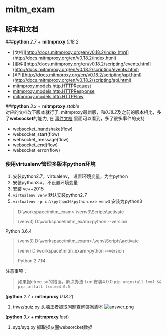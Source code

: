 # mitm_exam



## 版本和文档
###**python** *2.7*   +    **mitmproxy** *0.18.2*

*   [文档][http://docs.mitmproxy.org/en/v0.18.2/index.html](http://docs.mitmproxy.org/en/v0.18.2/index.html)
*   [事件][http://docs.mitmproxy.org/en/v0.18.2/scripting/events.html](http://docs.mitmproxy.org/en/v0.18.2/scripting/events.html)
*   [API][http://docs.mitmproxy.org/en/v0.18.2/scripting/api.html](http://docs.mitmproxy.org/en/v0.18.2/scripting/api.html)
*   [mitmproxy.models.http.HTTPRequest](http://docs.mitmproxy.org/en/v0.18.2/scripting/api.html#mitmproxy.models.http.HTTPRequest)
*   [mitmproxy.models.http.HTTPResponse](http://docs.mitmproxy.org/en/v0.18.2/scripting/api.html#mitmproxy.models.http.HTTPResponse)
*   [mitmproxy.models.http.HTTPFlow](http://docs.mitmproxy.org/en/v0.18.2/scripting/api.html#mitmproxy.models.http.HTTPFlow)

###**python** *3.x*   +    **mitmproxy** *stable*  
对应的文档改下版本就行了, mitmproxy最新版，和*0.18.2*及之前的版本相比，多了**websocket**的能力, 在 [事件文档](http://docs.mitmproxy.org/en/stable/scripting/events.html) 里面可以看到，多了很多事件的支持

- websocket_handshake(flow)
- websocket_start(flow)
- websocket_message(flow)
- websocket_end(flow)
- websocket_error(flow)

### 使用virtualenv管理多版本python环境
1. 安装python2.7，virtualenv， 设置环境变量，为主python
2. 安装python3.x，不设置环境变量
3. 安装 vc++2015
4. `virtualenv venv` 默认安装python2.7
5. `virtualenv -p c:\\python36\python.exe venv3` 安装为python3 

>D:\workspace\mitm_exam>.\venv3\Scripts\activate
>
>(venv3) D:\workspace\mitm_exam>python --version
>
Python 3.6.4

>(venv3) D:\workspace\mitm_exam>.\venv\Scripts\activate
>
>(venv) D:\workspace\mitm_exam>python --version
>
>Python 2.7.14

注意事项：
>如果报etree.so的错误，解决办法 lxml安装4.0.0 `pip uninstall lxml && pip install lxml==4.0.0`

(**python** *2.7*   +    **mitmproxy** *0.18.2*)  
1. tnwz/quiz.py
	头脑王者抓取问题查询答案脚本
	![answer.png](http://upload-images.jianshu.io/upload_images/5941869-37a7251ef2168fe5.png?imageMogr2/auto-orient/strip%7CimageView2/2/w/1240)


(**python** *3.x*   +    **mitmproxy** *last*)
1. syq/syq.py
   抓取损友圈websorcket数据